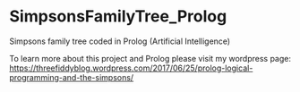 # SimpsonsFamilyTree_Prolog
Simpsons family tree coded in Prolog (Artificial Intelligence)

To learn more about this project and Prolog please visit my wordpress page: https://threefiddyblog.wordpress.com/2017/06/25/prolog-logical-programming-and-the-simpsons/

